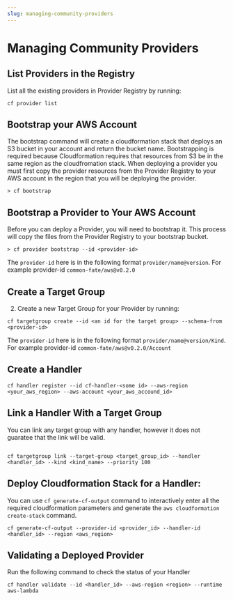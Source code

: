 ```yaml
---
slug: managing-community-providers
---
```


# Managing Community Providers

## List Providers in the Registry

List all the existing providers in Provider Registry by running:

```
cf provider list
```

## Bootstrap your AWS Account

The bootstrap command will create a cloudformation stack that deploys an S3 bucket in your account and return the bucket name.
Bootstrapping is required because Cloudformation requires that resources from S3 be in the same region as the cloudfromation stack.
When deploying a provider you must first copy the provider resources from the Provider Registry to your AWS account in the region that you will be deploying the provider.

```
> cf bootstrap
```

## Bootstrap a Provider to Your AWS Account

Before you can deploy a Provider, you will need to bootstrap it. This process will copy the files from the Provider Registry to your bootstrap bucket.

```
> cf provider bootstrap --id <provider-id>
```

The `provider-id` here is in the following format `provider/name@version`. For example provider-id `common-fate/aws@v0.2.0`

## Create a Target Group

2. Create a new Target Group for your Provider by running:

```
cf targetgroup create --id <an id for the target group> --schema-from <provider-id>

```

The `provider-id` here is in the following format `provider/name@version/Kind`. For example provider-id `common-fate/aws@v0.2.0/Account`

## Create a Handler

```
cf handler register --id cf-handler-<some id> --aws-region <your_aws_region> --aws-account <your_aws_accound_id>
```

## Link a Handler With a Target Group

You can link any target group with any handler, however it does not guaratee that the link will be valid.

```

cf targetgroup link --target-group <target_group_id> --handler <handler_id> --kind <kind_name> --priority 100

```

## Deploy Cloudformation Stack for a Handler:

You can use `cf generate-cf-output` command to interactively enter all the required cloudformation parameters and generate the `aws cloudformation create-stack` command.

```
cf generate-cf-output --provider-id <provider_id> --handler-id <handler_id> --region <aws_region>
```

## Validating a Deployed Provider

Run the following command to check the status of your Handler

```
cf handler validate --id <handler_id> --aws-region <region> --runtime aws-lambda
```
